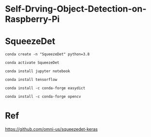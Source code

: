 # Self-Drving-Object-Detection-on-Raspberry-Pi

# SqueezeDet
```
conda create -n "SqueezeDet" python=3.8

conda activate SqueezeDet

conda install jupyter notebook

conda install tensorflow

conda install -c conda-forge easydict

conda install -c conda-forge opencv 
```

# Ref
https://github.com/omni-us/squeezedet-keras